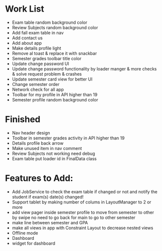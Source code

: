 # Work List #

* Exam table random background color 
* Review Subjects random background color 
* Add fall exam table in nav
* Add contact us
* Add about app
* Make details profile light
* Remove al toast & replace it with snackbar
* Semester grades toolbar title color
* Update change password UI 
* Update change password functionality by loader manger & more checks & solve request problem & crashes
* Update semester card view for better UI
* Change semester order 
* Network check for all app
* Toolbar for my profile in API higher than 19
* Semester profile random background color 


# Finished #

* Nav header design
* Toolbar in semester grades activity in API higher than 19
* Details profile back arrow
* Make unused item in nav comment
* Review Subjects not working need debug
* Exam table put loader id in FinalData class


# Features to Add: #

* Add JobService to check the exam table if changed or not and notify the student if exam(s) date(s) changed!
* Support tablet by making number of colums in LayoutManager to 2 or more
* add view pager inside semester profile to move from semester to other by swipe no need to go back for main to go to                    other semester
* make line between semester and GPA
* make all views in app with Constraint Layout to decrease nested views 
* Offline mode
* Dashboard
* widget for dashboard